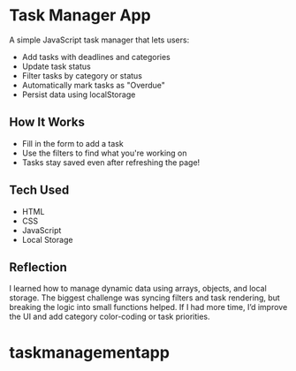 # Task Manager App

A simple JavaScript task manager that lets users:
- Add tasks with deadlines and categories
- Update task status
- Filter tasks by category or status
- Automatically mark tasks as "Overdue"
- Persist data using localStorage

## How It Works

- Fill in the form to add a task
- Use the filters to find what you're working on
- Tasks stay saved even after refreshing the page!

## Tech Used

- HTML
- CSS
- JavaScript
- Local Storage

## Reflection

I learned how to manage dynamic data using arrays, objects, and local storage. The biggest challenge was syncing filters and task rendering, but breaking the logic into small functions helped. If I had more time, I’d improve the UI and add category color-coding or task priorities.
# taskmanagementapp
